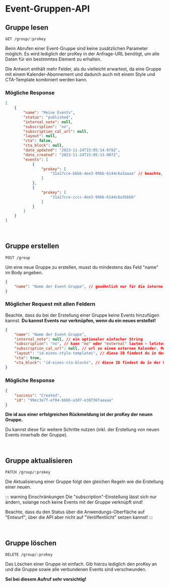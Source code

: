
# Event-Gruppen-API

## Gruppe lesen

```
GET /group/:prokey
```

Beim Abrufen einer Event-Gruppe sind keine zusätzlichen Parameter möglich. Es wird lediglich der proKey in der Anfrage-URL benötigt, um alle Daten für ein bestimmtes Element zu erhalten.

Die Antwort enthält mehr Felder, als du vielleicht erwartest, da eine Gruppe mit einem Kalender-Abonnement und dadurch auch mit einem Style und CTA-Template kombiniert werden kann.

### Mögliche Response

```json
[
    {
        "name": "Meine Events",
        "status": "published",
        "internal_note": null,
        "subscription": "no",
        "subscription_cal_url": null,
        "layout": null,
        "cta": false,
        "cta_block": null,
        "date_updated": "2023-11-24T15:05:14.079Z",
        "date_created": "2023-11-24T15:05:13.007Z",
        "events": [
            {
                "prokey": [
                    "31a17cce-bbbb-4ee3-99bb-6144c6a3aaaa" // beachte, dass der prokey Teil eines Arrays ist, auch wenn es immer nur 1 pro Ereignis geben kann
                ]
            },
            {
                "prokey": [
                    "31a17cce-cccc-4ee3-99bb-6144c6a3bbbb"
                ]
            }
        ]
    }
]
```

<br />

## Gruppe erstellen

```
POST /group
```

Um eine neue Gruppe zu erstellen, musst du mindestens das Feld "name" im Body angeben.

```json
{
    "name": "Name der Event-Gruppe", // gewöhnlich nur für die interne Übersicht; im Fall der Kalender-Abonnement-Funktion aber auch öffentlich sichtbar!
}
```

### Möglicher Request mit allen Feldern

Beachte, dass du bei der Erstellung einer Gruppe keine Events hinzufügen kannst. **Du kannst Events nur verknüpfen, wenn du ein neues erstellst!**

```json
{
    "name": "Name der Event-Gruppe",
    "internal_note": null, // ein optionaler einfacher String
    "subscription": "no", // kann "no" oder "external" lauten - letzteres erfordert eine subscription_cal_url
    "subscription_cal_url": null, // url zu einem externen Kalender. Muss mit "http" beginnen! Endet gewöhnlich mit ".ics"
    "layout": "id-eines-style-templates", // diese ID findest du in der URL des entsprechenden Elements in der Anwendung
    "cta": true,
    "cta_block": "id-eines-cta-blocks", // diese ID findest du in der URL des entsprechenden Elements in der Anwendung
}
```

### Mögliche Response

```json
{
    "success": "Created",
    "id": "99ec3e7f-ef04-bbbb-a3d7-e30736faaaaa"
}
```

**Die id aus einer erfolgreichen Rückmeldung ist der proKey der neuen Gruppe.**

Du kannst diese für weitere Schritte nutzen (inkl. der Erstellung von neuen Events innerhalb der Gruppe).

<br />

## Gruppe aktualisieren

```
PATCH /group/:prokey
```

Die Aktualisierung einer Gruppe folgt den gleichen Regeln wie die Erstellung einer neuen.

::: warning Einschränkungen
Die "subscription"-Einstellung lässt sich nur ändern, solange noch keine Events mit der Gruppe verknüpft sind!

Beachte, dass du den Status über die Anwendungs-Oberfläche auf "Entwurf", über die API aber nicht auf "Veröffentlicht" setzen kannst!
:::

<br />

## Gruppe löschen

```
DELETE /group/:prokey
```

Das Löschen einer Gruppe ist einfach. Gib hierzu lediglich den proKey an und die Gruppe sowie alle verbundenen Events sind verschwunden.

**Sei bei diesem Aufruf sehr vorsichtig!**

